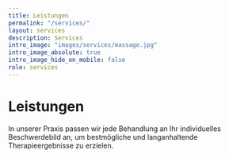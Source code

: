 ```yaml
---
title: Leistungen
permalink: "/services/"
layout: services
description: Services
intro_image: "images/services/massage.jpg"
intro_image_absolute: true
intro_image_hide_on_mobile: false
role: services
---
```


# Leistungen

In unserer Praxis passen wir jede Behandlung an Ihr individuelles Beschwerdebild an, um bestmögliche und langanhaltende Therapieergebnisse zu erzielen.
